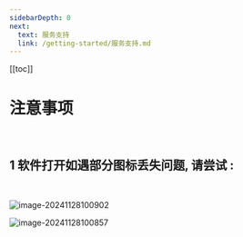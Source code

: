 ```yaml
---
sidebarDepth: 0
next:
  text: 服务支持
  link: /getting-started/服务支持.md
---
```


[[toc]]

# 注意事项

<br>

## 1 软件打开如遇部分图标丢失问题, 请尝试 :
 <br>

![image-20241128100902](/getting-started.assets/20241128100902.png)

![image-20241128100857](/getting-started.assets/20241128100857.png)
